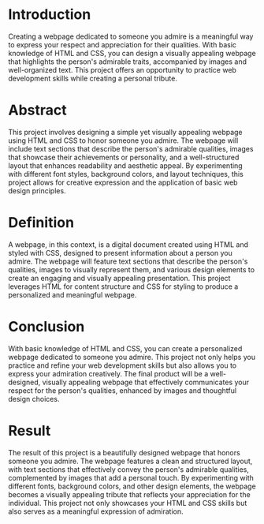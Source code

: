 # Introduction
Creating a webpage dedicated to someone you admire is a meaningful way to express your respect and appreciation for their qualities. With basic knowledge of HTML and CSS, you can design a visually appealing webpage that highlights the person's admirable traits, accompanied by images and well-organized text. This project offers an opportunity to practice web development skills while creating a personal tribute.

# Abstract
This project involves designing a simple yet visually appealing webpage using HTML and CSS to honor someone you admire. The webpage will include text sections that describe the person's admirable qualities, images that showcase their achievements or personality, and a well-structured layout that enhances readability and aesthetic appeal. By experimenting with different font styles, background colors, and layout techniques, this project allows for creative expression and the application of basic web design principles.

# Definition
A webpage, in this context, is a digital document created using HTML and styled with CSS, designed to present information about a person you admire. The webpage will feature text sections that describe the person's qualities, images to visually represent them, and various design elements to create an engaging and visually appealing presentation. This project leverages HTML for content structure and CSS for styling to produce a personalized and meaningful webpage.

# Conclusion
With basic knowledge of HTML and CSS, you can create a personalized webpage dedicated to someone you admire. This project not only helps you practice and refine your web development skills but also allows you to express your admiration creatively. The final product will be a well-designed, visually appealing webpage that effectively communicates your respect for the person's qualities, enhanced by images and thoughtful design choices.

# Result
The result of this project is a beautifully designed webpage that honors someone you admire. The webpage features a clean and structured layout, with text sections that effectively convey the person's admirable qualities, complemented by images that add a personal touch. By experimenting with different fonts, background colors, and other design elements, the webpage becomes a visually appealing tribute that reflects your appreciation for the individual. This project not only showcases your HTML and CSS skills but also serves as a meaningful expression of admiration.
